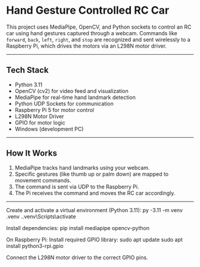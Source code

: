 # Hand Gesture Controlled RC Car

This project uses MediaPipe, OpenCV, and Python sockets to control an RC car using hand gestures captured through a webcam. Commands like `forward`, `back`, `left`, `right`, and `stop` are recognized and sent wirelessly to a Raspberry Pi, which drives the motors via an L298N motor driver.

---

## Tech Stack

- Python 3.11
- OpenCV (cv2) for video feed and visualization
- MediaPipe for real-time hand landmark detection
- Python UDP Sockets for communication
- Raspberry Pi 5 for motor control
- L298N Motor Driver
- GPIO for motor logic
- Windows (development PC)

---

## How It Works

1. MediaPipe tracks hand landmarks using your webcam.
2. Specific gestures (like thumb up or palm down) are mapped to movement commands.
3. The command is sent via UDP to the Raspberry Pi.
4. The Pi receives the command and moves the RC car accordingly.

---

Create and activate a virtual environment (Python 3.11):
py -3.11 -m venv .venv
.\.venv\Scripts\activate


Install dependencies:
pip install mediapipe opencv-python

On Raspberry Pi:
Install required GPIO library:
sudo apt update
sudo apt install python3-rpi.gpio

Connect the L298N motor driver to the correct GPIO pins.
